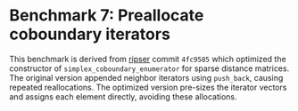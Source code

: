 # Benchmark 7: Preallocate coboundary iterators

This benchmark is derived from [ripser](https://github.com/Ripser/ripser) commit `4fc9585` which optimized the constructor of `simplex_coboundary_enumerator` for sparse distance matrices. The original version appended neighbor iterators using `push_back`, causing repeated reallocations. The optimized version pre-sizes the iterator vectors and assigns each element directly, avoiding these allocations.
